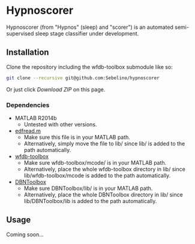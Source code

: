 # Hypnoscorer
Hypnoscorer (from "Hypnos" (sleep) and "scorer") is an automated semi-supervised sleep stage classifier under development.

## Installation
Clone the repository including the wfdb-toolbox submodule like so:
```bash
git clone --recursive git@github.com:Sebelino/hypnoscorer
```
Or just click *Download ZIP* on this page.

### Dependencies
* MATLAB R2014b
  * Untested with other versions.
* [edfread.m](http://www.mathworks.com/matlabcentral/fileexchange/31900-edfread/content/edfread.m)
  * Make sure this file is in your MATLAB path.
  * Alternatively, simply move the file to lib/ since lib/ is added to the path automatically.
* [wfdb-toolbox](https://github.com/ikarosilva/wfdb-app-toolbox)
  * Make sure wfdb-toolbox/mcode/ is in your MATLAB path.
  * Alternatively, place the whole wfdb-toolbox directory in lib/ since lib/wfdb-toolbox/mcode is added to the path automatically.
* [DBNToolbox](http://www.seas.upenn.edu/~wulsin/)
  * Make sure DBNToolbox/lib/ is in your MATLAB path.
  * Alternatively, place the whole DBNToolbox directory in lib/ since lib/DBNToolbox/lib is added
  to the path automatically.

## Usage
Coming soon...
